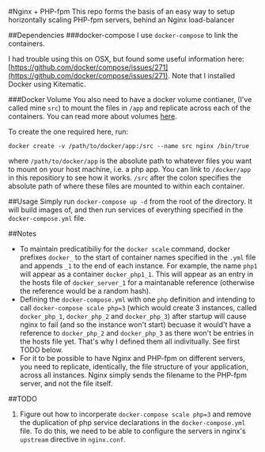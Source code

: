#Nginx + PHP-fpm
This repo forms the basis of an easy way to setup horizontally scaling PHP-fpm servers, behind an Nginx load-balancer

##Dependencies
###docker-compose
I use `docker-compose` to link the containers.

I had trouble using this on OSX, but found some useful information here: [https://github.com/docker/compose/issues/271](https://github.com/docker/compose/issues/271). Note that I installed Docker using Kitematic.

###Docker Volume
You also need to have a docker volume contianer, (I've called mine `src`) to mount the files in `/app` and replicate across each of the containers. You can read more about volumes [here](https://docs.docker.com/userguide/dockervolumes/).

To create the one required here, run:

`docker create -v /path/to/docker/app:/src --name src nginx /bin/true`

where `/path/to/docker/app` is the absolute path to whatever files you want to mount on your host machine, i.e. a php app. You can link to `/docker/app` in this repositiory to see how it works. `/src` after the colon specifies the absolute path of where these files are mounted to within each container.

##Usage
Simply run `docker-compose up -d` from the root of the directory. It will build images of, and then run services of everything specified in the `docker-compose.yml` file.



##Notes
* To maintain predicatibiliy for the `docker scale` command, docker prefixes `docker_` to the start of container names specified in the `.yml` file and appends `_1` to the end of each instance. For example, the name `php1` will appear as a container `docker_php1_1`. This will appear as an entry in the hosts file of `docker_server_1` for a maintanable reference (otherwise the reference would be a random hash).
* Defining the `docker-compose.yml` with one `php` definition and intending to call `docker-compose scale php=3` (which would create 3 instances, called `docker_php_1`, `docker_php_2` and `docker_php_3`) after startup will cause nginx to fail (and so the instance won't start) becuase it would't have a reference to `docker_php_2` and `docker_php_3` as there won't be entries in the hosts file yet. That's why I defined them all indivitually. See first TODO below.
* For it to be possible to have Nginx and PHP-fpm on different servers, you need to replicate, identically, the file structure of your application, across all instances. Nginx simply sends the filename to the PHP-fpm server, and not the file itself.

##TODO
1. Figure out how to incorperate `docker-compose scale php=3` and remove the duplication of php service declarations in the `docker-compose.yml` file. To do this, we need to be able to configure the servers in nginx's `upstream` directive in `nginx.conf`.

